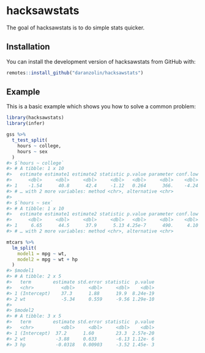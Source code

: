 
<!-- README.md is generated from README.Rmd. Please edit that file -->

# hacksawstats

<!-- badges: start -->

<!-- badges: end -->

The goal of hacksawstats is to do simple stats quicker.

## Installation

You can install the development version of hacksawstats from GitHub
with:

``` r
remotes::install_github("daranzolin/hacksawstats")
```

## Example

This is a basic example which shows you how to solve a common problem:

``` r
library(hacksawstats)
library(infer)

gss %>% 
  t_test_split(
    hours ~ college,
    hours ~ sex
  )
#> $`hours ~ college`
#> # A tibble: 1 x 10
#>   estimate estimate1 estimate2 statistic p.value parameter conf.low conf.high
#>      <dbl>     <dbl>     <dbl>     <dbl>   <dbl>     <dbl>    <dbl>     <dbl>
#> 1    -1.54      40.8      42.4     -1.12   0.264      366.    -4.24      1.16
#> # … with 2 more variables: method <chr>, alternative <chr>
#> 
#> $`hours ~ sex`
#> # A tibble: 1 x 10
#>   estimate estimate1 estimate2 statistic p.value parameter conf.low conf.high
#>      <dbl>     <dbl>     <dbl>     <dbl>   <dbl>     <dbl>    <dbl>     <dbl>
#> 1     6.65      44.5      37.9      5.13 4.25e-7      490.     4.10      9.19
#> # … with 2 more variables: method <chr>, alternative <chr>

mtcars %>% 
  lm_split(
    model1 = mpg ~ wt,
    model2 = mpg ~ wt + hp
  )
#> $model1
#> # A tibble: 2 x 5
#>   term        estimate std.error statistic  p.value
#>   <chr>          <dbl>     <dbl>     <dbl>    <dbl>
#> 1 (Intercept)    37.3      1.88      19.9  8.24e-19
#> 2 wt             -5.34     0.559     -9.56 1.29e-10
#> 
#> $model2
#> # A tibble: 3 x 5
#>   term        estimate std.error statistic  p.value
#>   <chr>          <dbl>     <dbl>     <dbl>    <dbl>
#> 1 (Intercept)  37.2      1.60        23.3  2.57e-20
#> 2 wt           -3.88     0.633       -6.13 1.12e- 6
#> 3 hp           -0.0318   0.00903     -3.52 1.45e- 3
```
